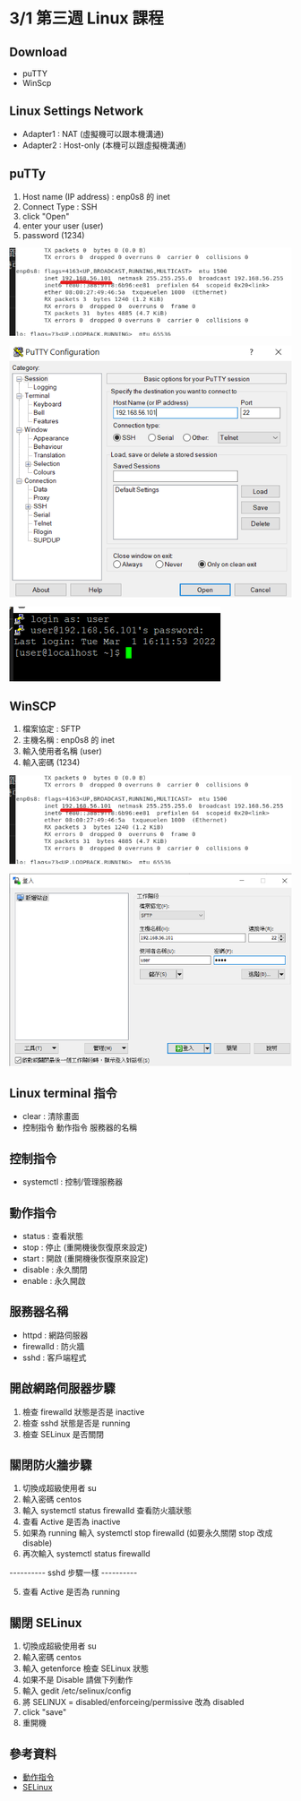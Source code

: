 # 3/1 第三週 Linux 課程

## Download
* puTTY
* WinScp

## Linux Settings Network
* Adapter1 : NAT (虛擬機可以跟本機溝通)
* Adapter2 : Host-only (本機可以跟虛擬機溝通)

## puTTy
1. Host name (IP address) : enp0s8 的 inet 
2. Connect Type : SSH
3. click "Open"
4. enter your user (user)
5. password (1234)

![](https://github.com/yucing/linux/blob/main/picture/putty1.png)

![](https://github.com/yucing/linux/blob/main/picture/putty2.png)

![](https://github.com/yucing/linux/blob/main/picture/putty3.png)

## WinSCP
1. 檔案協定 : SFTP
2. 主機名稱 : enp0s8 的 inet 
3. 輸入使用者名稱 (user)
4. 輸入密碼 (1234)

![](https://github.com/yucing/linux/blob/main/picture/putty1.png)

![](https://github.com/yucing/linux/blob/main/picture/winscp.png)

## Linux terminal 指令
* clear : 清除畫面
* 控制指令 動作指令 服務器的名稱

## 控制指令
* systemctl : 控制/管理服務器

## 動作指令
* status : 查看狀態
* stop : 停止 (重開機後恢復原來設定)
* start : 開啟 (重開機後恢復原來設定)
* disable : 永久關閉
* enable : 永久開啟

## 服務器名稱
* httpd : 網路伺服器
* firewalld : 防火牆
* sshd : 客戶端程式

## 開啟網路伺服器步驟
1. 檢查 firewalld 狀態是否是 inactive
2. 檢查 sshd 狀態是否是 running
3. 檢查 SELinux 是否關閉

## 關閉防火牆步驟
1. 切換成超級使用者 su
2. 輸入密碼 centos
3. 輸入 systemctl status firewalld 查看防火牆狀態
4. 查看 Active 是否為 inactive
5. 如果為 running 輸入 systemctl stop firewalld (如要永久關閉 stop 改成 disable)
6. 再次輸入 systemctl status firewalld

---------- sshd 步驟一樣 ----------

5. 查看 Active 是否為 running

## 關閉 SELinux
1. 切換成超級使用者 su
2. 輸入密碼 centos
3. 輸入 getenforce 檢查 SELinux 狀態
4. 如果不是 Disable 請做下列動作
5. 輸入 gedit /etc/selinux/config
6. 將 SELINUX = disabled/enforceing/permissive 改為 disabled
7. click "save"
8. 重開機

## 參考資料
* [動作指令](https://blog.gtwang.org/linux/linux-basic-systemctl-systemd-service-unit-tutorial-examples/)
* [SELinux](https://dotblogs.com.tw/echo/2017/06/19/linux_selinux_mode)